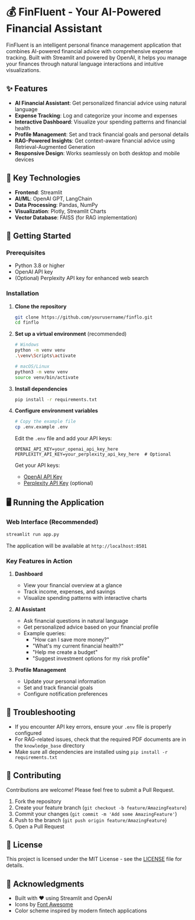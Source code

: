 # 💰 FinFluent - Your AI-Powered Financial Assistant

FinFluent is an intelligent personal finance management application that combines AI-powered financial advice with comprehensive expense tracking. Built with Streamlit and powered by OpenAI, it helps you manage your finances through natural language interactions and intuitive visualizations.

## ✨ Features

- **AI Financial Assistant**: Get personalized financial advice using natural language
- **Expense Tracking**: Log and categorize your income and expenses
- **Interactive Dashboard**: Visualize your spending patterns and financial health
- **Profile Management**: Set and track financial goals and personal details
- **RAG-Powered Insights**: Get context-aware financial advice using Retrieval-Augmented Generation
- **Responsive Design**: Works seamlessly on both desktop and mobile devices

## 🎯 Key Technologies

- **Frontend**: Streamlit
- **AI/ML**: OpenAI GPT, LangChain
- **Data Processing**: Pandas, NumPy
- **Visualization**: Plotly, Streamlit Charts
- **Vector Database**: FAISS (for RAG implementation)

## 🚀 Getting Started

### Prerequisites
- Python 3.8 or higher
- OpenAI API key
- (Optional) Perplexity API key for enhanced web search

### Installation

1. **Clone the repository**
   ```bash
   git clone https://github.com/yourusername/finflo.git
   cd finflo
   ```

2. **Set up a virtual environment** (recommended)
   ```bash
   # Windows
   python -m venv venv
   .\venv\Scripts\activate
   
   # macOS/Linux
   python3 -m venv venv
   source venv/bin/activate
   ```

3. **Install dependencies**
   ```bash
   pip install -r requirements.txt
   ```

4. **Configure environment variables**
   ```bash
   # Copy the example file
   cp .env.example .env
   ```
   
   Edit the `.env` file and add your API keys:
   ```
   OPENAI_API_KEY=your_openai_api_key_here
   PERPLEXITY_API_KEY=your_perplexity_api_key_here  # Optional
   ```
   
   Get your API keys:
   - [OpenAI API Key](https://platform.openai.com/api-keys)
   - [Perplexity API Key](https://www.perplexity.ai/) (optional)

## 🖥️ Running the Application

### Web Interface (Recommended)
```bash
streamlit run app.py
```
The application will be available at `http://localhost:8501`

### Key Features in Action

1. **Dashboard**
   - View your financial overview at a glance
   - Track income, expenses, and savings
   - Visualize spending patterns with interactive charts

2. **AI Assistant**
   - Ask financial questions in natural language
   - Get personalized advice based on your financial profile
   - Example queries:
     - "How can I save more money?"
     - "What's my current financial health?"
     - "Help me create a budget"
     - "Suggest investment options for my risk profile"

3. **Profile Management**
   - Update your personal information
   - Set and track financial goals
   - Configure notification preferences

## 🔧 Troubleshooting

- If you encounter API key errors, ensure your `.env` file is properly configured
- For RAG-related issues, check that the required PDF documents are in the `knowledge_base` directory
- Make sure all dependencies are installed using `pip install -r requirements.txt`

## 🤝 Contributing

Contributions are welcome! Please feel free to submit a Pull Request.

1. Fork the repository
2. Create your feature branch (`git checkout -b feature/AmazingFeature`)
3. Commit your changes (`git commit -m 'Add some AmazingFeature'`)
4. Push to the branch (`git push origin feature/AmazingFeature`)
5. Open a Pull Request

## 📄 License

This project is licensed under the MIT License - see the [LICENSE](LICENSE) file for details.

## 🙏 Acknowledgments

- Built with ❤️ using Streamlit and OpenAI
- Icons by [Font Awesome](https://fontawesome.com/)
- Color scheme inspired by modern fintech applications
